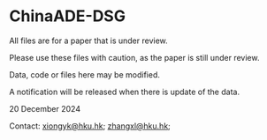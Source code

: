# ChinaADE-DSG
All files are for a paper that is under review.

Please use these files with caution, as the paper is still under review.

Data, code or files here may be modified.

A notification will be released when there is update of the data.

20 December 2024

Contact: xiongyk@hku.hk; zhangxl@hku.hk; 
